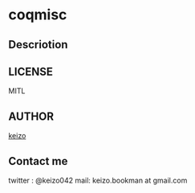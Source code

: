 coqmisc
====


## Descriotion
## LICENSE

MITL

## AUTHOR

[keizo](https://github.com/keizo042)


## Contact me
twitter : @keizo042
mail: keizo.bookman at gmail.com  
